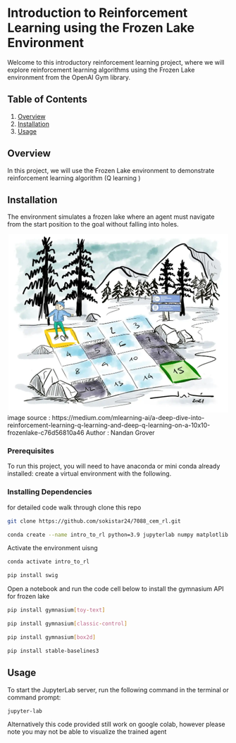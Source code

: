 # Introduction to Reinforcement Learning using the Frozen Lake Environment

Welcome to this introductory reinforcement learning project, where we will explore reinforcement learning algorithms using the Frozen Lake environment from the OpenAI Gym library.

## Table of Contents

1. [Overview](#overview)
2. [Installation](#installation)
3. [Usage](#usage)


## Overview

In this project, we will use the 
Frozen Lake environment to demonstrate reinforcement
learning algorithm (Q learning )

## Installation
The environment simulates a frozen lake where an 
agent must navigate from the start position to the goal without falling into holes.
<div style="text-align: center;">
  <img src="images/frozen_lake.png" alt="Frozen Lake" title="Frozen Lake" width="500" height="auto" />
</div>
image source : https://medium.com/mlearning-ai/a-deep-dive-into-reinforcement-learning-q-learning-and-deep-q-learning-on-a-10x10-frozenlake-c76d56810a46
Author : Nandan Grover



### Prerequisites

To run this project, you will need to have anaconda or mini conda already installed:
create a virtual environment with the following.

### Installing Dependencies
for detailed code walk through  clone this repo 
```bash
git clone https://github.com/sokistar24/7088_cem_rl.git
```
```bash
conda create --name intro_to_rl python=3.9 jupyterlab numpy matplotlib torch
```
Activate the environment uisng 
```bash
conda activate intro_to_rl
```
```bash
pip install swig
```

Open a notebook and run the code cell below to install the gymnasium API for frozen lake
```bash
pip install gymnasium[toy-text]
```
```bash
pip install gymnasium[classic-control]
```
```bash
pip install gymnasium[box2d]
```
```bash
pip install stable-baselines3
```
## Usage 
To start the JupyterLab server, run the following command 
in the terminal or command prompt:
```bash
jupyter-lab
```
Alternatively this code provided still work on google colab, however please note you may not be able to visualize the trained agent  